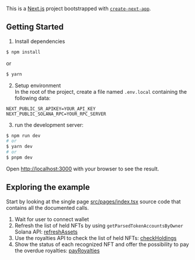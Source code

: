 This is a [Next.js](https://nextjs.org/) project bootstrapped with [`create-next-app`](https://github.com/vercel/next.js/tree/canary/packages/create-next-app).

## Getting Started

1. Install dependencies

```bash
$ npm install
```
or
```bash
$ yarn
```

2. Setup environment  
In the root of the project, create a file named `.env.local` containing the following data:
```
NEXT_PUBLIC_SR_APIKEY=YOUR_API_KEY
NEXT_PUBLIC_SOLANA_RPC=YOUR_RPC_SERVER
```

3. run the development server:

```bash
$ npm run dev
# or
$ yarn dev
# or
$ pnpm dev
```

Open [http://localhost:3000](http://localhost:3000) with your browser to see the result.

## Exploring the example

Start by looking at the single page [src/pages/index.tsx](src/pages/index.tsx) source code that contains all the documented calls.
1. Wait for user to connect wallet
2. Refresh the list of held NFTs by using `getParsedTokenAccountsByOwner` Solana API: [refreshAssets](src/pages/index.tsx#L28)
3. Use the royalties API to check the list of held NFTs: [checkHoldings](src/pages/index.tsx#L38)
4. Show the status of each recognized NFT and offer the possibility to pay the overdue royalties: [payRoyalties](src/pages/index.tsx#L61)